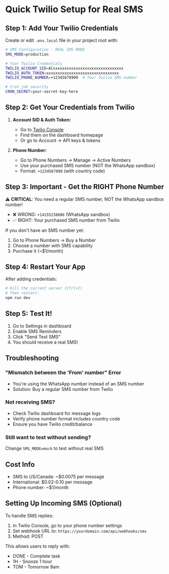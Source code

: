 # Quick Twilio Setup for Real SMS

## Step 1: Add Your Twilio Credentials

Create or edit `.env.local` file in your project root with:

```bash
# SMS Configuration - REAL SMS MODE
SMS_MODE=production

# Your Twilio Credentials
TWILIO_ACCOUNT_SID=ACxxxxxxxxxxxxxxxxxxxxxxxxxxxxxxx
TWILIO_AUTH_TOKEN=xxxxxxxxxxxxxxxxxxxxxxxxxxxxxxxx
TWILIO_PHONE_NUMBER=+12345678900  # Your Twilio SMS number

# Cron job security
CRON_SECRET=your-secret-key-here
```

## Step 2: Get Your Credentials from Twilio

1. **Account SID & Auth Token:**
   - Go to [Twilio Console](https://console.twilio.com)
   - Find them on the dashboard homepage
   - Or go to Account → API keys & tokens

2. **Phone Number:**
   - Go to Phone Numbers → Manage → Active Numbers
   - Use your purchased SMS number (NOT the WhatsApp sandbox)
   - Format: `+1234567890` (with country code)

## Step 3: Important - Get the RIGHT Phone Number

⚠️ **CRITICAL**: You need a regular SMS number, NOT the WhatsApp sandbox number!

- ❌ WRONG: `+14155238886` (WhatsApp sandbox)
- ✅ RIGHT: Your purchased SMS number from Twilio

If you don't have an SMS number yet:
1. Go to Phone Numbers → Buy a Number
2. Choose a number with SMS capability
3. Purchase it (~$1/month)

## Step 4: Restart Your App

After adding credentials:

```bash
# Kill the current server (Ctrl+C)
# Then restart:
npm run dev
```

## Step 5: Test It!

1. Go to Settings in dashboard
2. Enable SMS Reminders
3. Click "Send Test SMS"
4. You should receive a real SMS!

## Troubleshooting

### "Mismatch between the 'From' number" Error
- You're using the WhatsApp number instead of an SMS number
- Solution: Buy a regular SMS number from Twilio

### Not receiving SMS?
- Check Twilio dashboard for message logs
- Verify phone number format includes country code
- Ensure you have Twilio credit/balance

### Still want to test without sending?
Change `SMS_MODE=mock` to test without real SMS

## Cost Info
- SMS to US/Canada: ~$0.0075 per message
- International: $0.02-0.10 per message
- Phone number: ~$1/month

## Setting Up Incoming SMS (Optional)

To handle SMS replies:
1. In Twilio Console, go to your phone number settings
2. Set webhook URL to: `https://yourdomain.com/api/webhooks/sms`
3. Method: POST

This allows users to reply with:
- DONE - Complete task
- 1H - Snooze 1 hour  
- TOM - Tomorrow 9am
